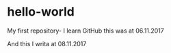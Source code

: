 # hello-world
My first repository- I learn GitHub this was at 06.11.2017

And this I writa at 08.11.2017
